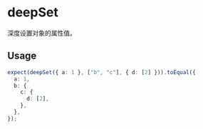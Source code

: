 # deepSet

深度设置对象的属性值。

## Usage

```ts
expect(deepSet({ a: 1 }, ["b", "c"], { d: [2] })).toEqual({
  a: 1,
  b: {
    c: {
      d: [2],
    },
  },
});
```
